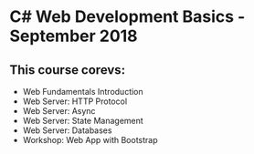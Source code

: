 # C# Web Development Basics - September 2018 

## This course corevs:

- Web Fundamentals Introduction 
- Web Server: HTTP Protocol 
- Web Server: Async 
- Web Server: State Management 
- Web Server: Databases 
- Workshop: Web App with Bootstrap

